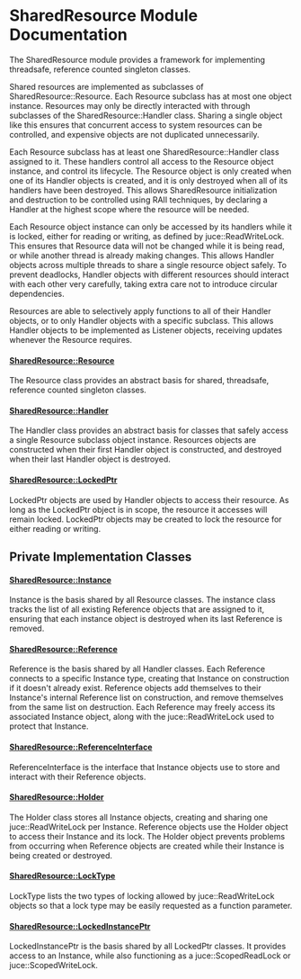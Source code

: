 # SharedResource Module Documentation
The SharedResource module provides a framework for implementing threadsafe, reference counted singleton classes.

Shared resources are implemented as subclasses of SharedResource\::Resource. Each Resource subclass has at most one object instance. Resources may only be directly interacted with through subclasses of the SharedResource\::Handler class. Sharing a single object like this ensures that concurrent access to system resources can be controlled, and expensive objects are not duplicated unnecessarily.

Each Resource subclass has at least one SharedResource\::Handler class assigned to it. These handlers control all access to the Resource object instance, and control its lifecycle. The Resource object is only created when one of its Handler objects is created, and it is only destroyed when all of its handlers have been destroyed. This allows SharedResource initialization and destruction to be controlled using RAII techniques, by declaring a Handler at the highest scope where the resource will be needed.

Each Resource object instance can only be accessed by its handlers while it is locked, either for reading or writing, as defined by juce\::ReadWriteLock. This ensures that Resource data will not be changed while it is being read, or while another thread is already making changes. This allows Handler objects across multiple threads to share a single resource object safely. To prevent deadlocks, Handler objects with different resources should interact with each other very carefully, taking extra care not to introduce circular dependencies.

Resources are able to selectively apply functions to all of their Handler objects, or to only Handler objects with a specific subclass. This allows Handler objects to be implemented as Listener objects, receiving updates whenever the Resource requires.

#### [SharedResource\::Resource](../../Source/Framework/SharedResource/SharedResource_Resource.h)
The Resource class provides an abstract basis for shared, threadsafe, reference counted singleton classes.

#### [SharedResource\::Handler](../../Source/Framework/SharedResource/SharedResource_Handler.h)
The Handler class provides an abstract basis for classes that safely access a single Resource subclass object instance. Resources objects are constructed when their first Handler object is constructed, and destroyed when their last Handler object is destroyed.

#### [SharedResource\::LockedPtr](../../Source/Framework/SharedResource/SharedResource_LockedPtr.h)
LockedPtr objects are used by Handler objects to access their resource. As long as the LockedPtr object is in scope, the resource it accesses will remain locked. LockedPtr objects may be created to lock the resource for either reading or writing.

## Private Implementation Classes

#### [SharedResource\::Instance](../../Source/Framework/SharedResource/Implementation/SharedResource_Instance.h)
Instance is the basis shared by all Resource classes. The instance class tracks the list of all existing Reference objects that are assigned to it, ensuring that each instance object is destroyed when its last Reference is removed.

#### [SharedResource\::Reference](../../Source/Framework/SharedResource/Implementation/SharedResource_Reference.h)
Reference is the basis shared by all Handler classes. Each Reference connects to a specific Instance type, creating that Instance on construction if it doesn't already exist. Reference objects add themselves to their Instance's internal Reference list on construction, and remove themselves from the same list on destruction. Each Reference may freely access its associated Instance object, along with the juce\::ReadWriteLock used to protect that Instance.

#### [SharedResource\::ReferenceInterface](../../Source/Framework/SharedResource/Implementation/SharedResource_ReferenceInterface.h)
ReferenceInterface is the interface that Instance objects use to store and interact with their Reference objects.

#### [SharedResource\::Holder](../../Source/Framework/SharedResource/Implementation/SharedResource_Holder.h)
The Holder class stores all Instance objects, creating and sharing one juce\::ReadWriteLock per Instance. Reference objects use the Holder object to access their Instance and its lock. The Holder object prevents problems from occurring when Reference objects are created while their Instance is being created or destroyed.

#### [SharedResource\::LockType](../../Source/Framework/SharedResource/Implementation/SharedResource_LockType.h)
LockType lists the two types of locking allowed by juce\::ReadWriteLock objects so that a lock type may be easily requested as a function parameter.

#### [SharedResource\::LockedInstancePtr](../../Source/Framework/SharedResource/Implementation/SharedResource_LockedInstancePtr.h)
LockedInstancePtr is the basis shared by all LockedPtr classes. It provides access to an Instance, while also functioning as a juce\::ScopedReadLock or juce\::ScopedWriteLock.
